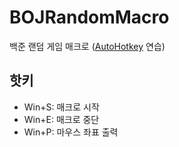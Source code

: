 # BOJRandomMacro
백준 랜덤 게임 매크로 ([AutoHotkey](https://www.autohotkey.com/) 연습)

## 핫키
- Win+S: 매크로 시작
- Win+E: 매크로 중단
- Win+P: 마우스 좌표 출력
